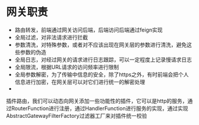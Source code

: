 # 网关职责

* 路由转发，前端通过网关访问后端，后端访问后端通过feign实现
* 全局过滤，对非法请求进行拦截
* 参数清洗，对特殊参数，或者对不应该出现在网关层的参数进行清洗，避免这些参数的伪造
* 全局日志，对经过网关的请求进行日志跟踪，可以一定程度上记录慢请求日志
* 全局限流，根据URL请求的访问频率进行限制
* 全局参数解密，为了传输中信息的安全，除了https之外，有时前端会把个人信息进行加密，在网关层可以对它们进行统一的解密处理
*
插件路由，我们可以动态向网关添加一些功能性的插件，它可以是http的服务，通过RouterFunction进行注册，通过HandlerFunction进行服务的实现，通过实现AbstractGatewayFilterFactory过滤器工厂来对插件统一校验
